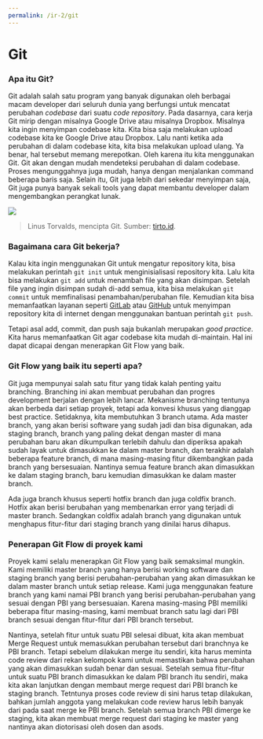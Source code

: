 ```yaml
---
permalink: /ir-2/git
---
```


# Git

### Apa itu Git?

Git adalah salah satu program yang banyak digunakan oleh berbagai macam developer dari seluruh dunia yang berfungsi untuk mencatat perubahan *codebase* dari suatu *code  repository*. Pada dasarnya, cara kerja Git mirip dengan misalnya Google Drive atau misalnya Dropbox. Misalnya kita ingin menyimpan codebase kita. Kita bisa saja melakukan upload codebase kita ke Google Drive atau Dropbox. Lalu nanti ketika ada perubahan di dalam codebase kita, kita bisa melakukan upload ulang. Ya benar, hal tersebut memang merepotkan. Oleh karena itu kita menggunakan Git. Git akan dengan mudah mendeteksi perubahan di dalam codebase. Proses mengunggahnya juga mudah, hanya dengan menjalankan command beberapa baris saja. Selain itu, Git juga lebih dari sekedar menyimpan saja, Git juga punya banyak sekali tools yang dapat membantu developer dalam mengembangkan perangkat lunak.

![](https://mmc.tirto.id/image/otf/1024x535/2017/11/24/linus-torvalds--tedcom.jpg)

> Linus Torvalds, mencipta Git. Sumber: [tirto.id](https://tirto.id/linus-torvalds-dan-linux-simbol-perlawanan-terhadap-microsoft-cACd).

### Bagaimana cara Git bekerja?

Kalau kita ingin menggunakan Git untuk mengatur repository kita, bisa melakukan perintah `git init` untuk menginisialisasi repository kita. Lalu kita bisa melakukan `git add` untuk menambah file yang akan disimpan. Setelah file yang ingin disimpan sudah di-add semua, kita bisa melakukan `git commit` untuk memfinalisasi penambahan/perubahan file. Kemudian kita bisa memanfaatkan layanan seperti [GitLab](https://about.gitlab.com/) atau [GitHub](https://github.com/) untuk menyimpan repository kita di internet dengan menggunakan bantuan perintah `git push`.

Tetapi asal add, commit, dan push saja bukanlah merupakan *good practice*. Kita harus memanfaatkan Git agar codebase kita mudah di-maintain. Hal ini dapat dicapai dengan menerapkan Git Flow yang baik.

### Git Flow yang baik itu seperti apa?

Git juga mempunyai salah satu fitur yang tidak kalah penting yaitu branching. Branching ini akan membuat perubahan dan progres development berjalan dengan lebih lancar. Mekanisme branching tentunya akan berbeda dari setiap proyek, tetapi ada konvesi khusus yang dianggap best practice. Setidaknya, kita membutuhkan 3 branch utama. Ada master branch, yang akan berisi software yang sudah jadi dan bisa digunakan, ada staging branch, branch yang paling dekat dengan master di mana perubahan baru akan dikumpulkan terlebih dahulu dan diperiksa apakah sudah layak untuk dimasukkan ke dalam master branch, dan terakhir adalah beberapa feature branch, di mana masing-masing fitur dikembangkan pada branch yang bersesuaian. Nantinya semua feature branch akan dimasukkan ke dalam staging branch, baru kemudian dimasukkan ke dalam master branch.

Ada juga branch khusus seperti hotfix branch dan juga coldfix branch. Hotfix akan berisi berubahan yang membenarkan error yang terjadi di master branch. Sedangkan coldfix adalah branch yang digunakan untuk menghapus fitur-fitur dari staging branch yang dinilai harus dihapus.

### Penerapan Git Flow di proyek kami

Proyek kami selalu menerapkan Git Flow yang baik semaksimal mungkin. Kami memiliki master branch yang hanya berisi working software dan staging branch yang berisi perubahan-perubahan yang akan dimasukkan ke dalam master branch untuk setiap release. Kami juga menggunakan feature branch yang kami namai PBI branch yang berisi perubahan-perubahan yang sesuai dengan PBI yang bersesuaian. Karena masing-masing PBI memiliki beberapa fitur masing-masing, kami membuat branch satu lagi dari PBI branch sesuai dengan fitur-fitur dari PBI branch tersebut.

Nantinya, setelah fitur untuk suatu PBI selesai dibuat, kita akan membuat Merge Request untuk memasukkan perubahan tersebut dari branchnya ke PBI branch. Tetapi sebelum dilakukan merge itu sendiri, kita harus meminta code review dari rekan kelompok kami untuk memastikan bahwa perubahan yang akan dimasukkan sudah benar dan sesuai. Setelah semua fitur-fitur untuk suatu PBI branch dimasukkan ke dalam PBI branch itu sendiri, maka kita akan lanjutkan dengan membaut merge request dari PBI branch ke staging branch. Tetntunya proses code review di sini harus tetap dilakukan, bahkan jumlah anggota yang melakukan code review harus lebih banyak dari pada saat merge ke PBI branch. Setelah semua branch PBI dimerge ke staging, kita akan membuat merge request dari staging ke master yang nantinya akan diotorisasi oleh dosen dan asods.
